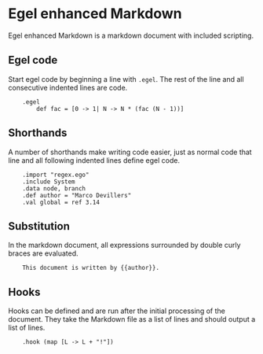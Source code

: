 # Egel enhanced Markdown

Egel enhanced Markdown is a markdown document with included scripting.

## Egel code

Start egel code by beginning a line with `.egel`. The rest of the
line and all consecutive indented lines are code.

```
    .egel
        def fac = [0 -> 1| N -> N * (fac (N - 1))]
```

## Shorthands

A number of shorthands make writing code easier, just as normal code
that line and all following indented lines define egel code.

```
    .import "regex.ego"
    .include System
    .data node, branch
    .def author = "Marco Devillers"
    .val global = ref 3.14
```

## Substitution

In the markdown document, all expressions surrounded by double curly
braces are evaluated.

```
    This document is written by {{author}}.
```

## Hooks

Hooks can be defined and are run after the initial processing of the
document. They take the Markdown file as a list of lines and should
output a list of lines.

```
    .hook (map [L -> L + "!"])
```
